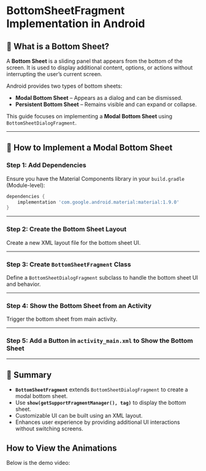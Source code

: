 # BottomSheetFragment Implementation in Android

## 📌 What is a Bottom Sheet?
A **Bottom Sheet** is a sliding panel that appears from the bottom of the screen. It is used to display additional content, options, or actions without interrupting the user’s current screen.

Android provides two types of bottom sheets:
- **Modal Bottom Sheet** – Appears as a dialog and can be dismissed.
- **Persistent Bottom Sheet** – Remains visible and can expand or collapse.

This guide focuses on implementing a **Modal Bottom Sheet** using `BottomSheetDialogFragment`.

---

## 🚀 How to Implement a Modal Bottom Sheet

### **Step 1: Add Dependencies**
Ensure you have the Material Components library in your `build.gradle` (Module-level):
```gradle
dependencies {
    implementation 'com.google.android.material:material:1.9.0'
}
```

---

### **Step 2: Create the Bottom Sheet Layout**
Create a new XML layout file for the bottom sheet UI.

---

### **Step 3: Create `BottomSheetFragment` Class**
Define a `BottomSheetDialogFragment` subclass to handle the bottom sheet UI and behavior.

---

### **Step 4: Show the Bottom Sheet from an Activity**
Trigger the bottom sheet from main activity.

---

### **Step 5: Add a Button in `activity_main.xml` to Show the Bottom Sheet**

---

## 🎯 Summary
- **`BottomSheetFragment`** extends `BottomSheetDialogFragment` to create a modal bottom sheet.
- Use **`show(getSupportFragmentManager(), tag)`** to display the bottom sheet.
- Customizable UI can be built using an XML layout.
- Enhances user experience by providing additional UI interactions without switching screens.

## How to View the Animations
Below is the demo video:

<a href="https://github.com/user-attachments/assets/6a939fe8-52d2-470b-96ed-d2bdbfda8c40"
  alt="Watch the video">
</a>

